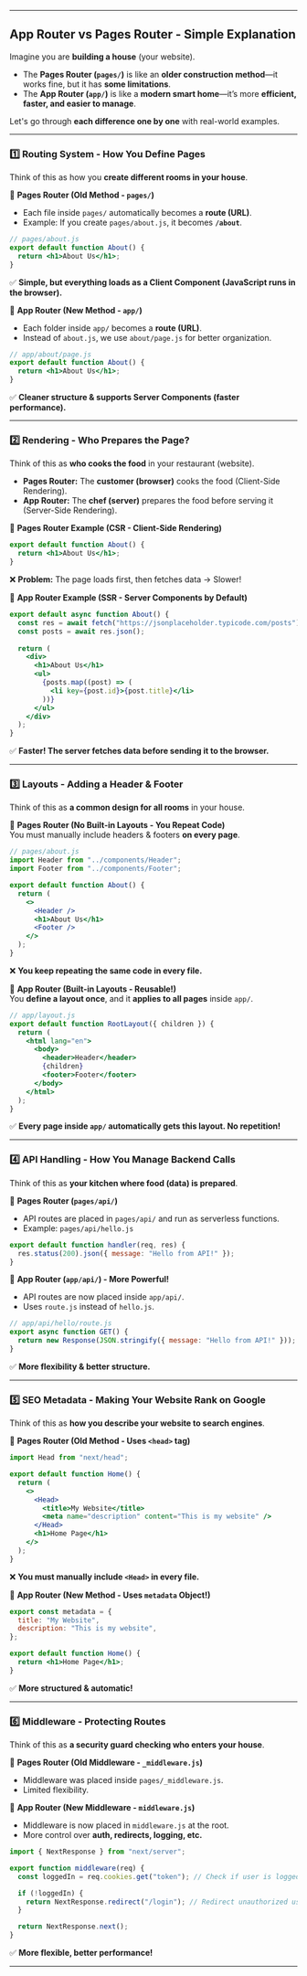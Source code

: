  
---

## **App Router vs Pages Router - Simple Explanation**  

Imagine you are **building a house** (your website).  

- The **Pages Router (`pages/`)** is like an **older construction method**—it works fine, but it has **some limitations**.  
- The **App Router (`app/`)** is like a **modern smart home**—it’s more **efficient, faster, and easier to manage**.  

Let's go through **each difference one by one** with real-world examples.  

---

### **1️⃣ Routing System - How You Define Pages**  
Think of this as how you **create different rooms in your house**.  

🔵 **Pages Router (Old Method - `pages/`)**  
- Each file inside `pages/` automatically becomes a **route (URL)**.  
- Example: If you create `pages/about.js`, it becomes **`/about`**.  

```jsx
// pages/about.js
export default function About() {
  return <h1>About Us</h1>;
}
```
✅ **Simple, but everything loads as a Client Component (JavaScript runs in the browser).**  

🔴 **App Router (New Method - `app/`)**  
- Each folder inside `app/` becomes a **route (URL)**.  
- Instead of `about.js`, we use `about/page.js` for better organization.  

```jsx
// app/about/page.js
export default function About() {
  return <h1>About Us</h1>;
}
```
✅ **Cleaner structure & supports Server Components (faster performance).**  

---

### **2️⃣ Rendering - Who Prepares the Page?**  
Think of this as **who cooks the food** in your restaurant (website).  

- **Pages Router:** The **customer (browser)** cooks the food (Client-Side Rendering).  
- **App Router:** The **chef (server)** prepares the food before serving it (Server-Side Rendering).  

🔵 **Pages Router Example (CSR - Client-Side Rendering)**  
```jsx
export default function About() {
  return <h1>About Us</h1>;
}
```
❌ **Problem:** The page loads first, then fetches data → Slower!  

🔴 **App Router Example (SSR - Server Components by Default)**  
```jsx
export default async function About() {
  const res = await fetch("https://jsonplaceholder.typicode.com/posts");
  const posts = await res.json();
  
  return (
    <div>
      <h1>About Us</h1>
      <ul>
        {posts.map((post) => (
          <li key={post.id}>{post.title}</li>
        ))}
      </ul>
    </div>
  );
}
```
✅ **Faster! The server fetches data before sending it to the browser.**  

---

### **3️⃣ Layouts - Adding a Header & Footer**  
Think of this as **a common design for all rooms** in your house.  

🔵 **Pages Router (No Built-in Layouts - You Repeat Code)**  
You must manually include headers & footers **on every page**.  

```jsx
// pages/about.js
import Header from "../components/Header";
import Footer from "../components/Footer";

export default function About() {
  return (
    <>
      <Header />
      <h1>About Us</h1>
      <Footer />
    </>
  );
}
```
❌ **You keep repeating the same code in every file.**  

🔴 **App Router (Built-in Layouts - Reusable!)**  
You **define a layout once**, and it **applies to all pages** inside `app/`.  

```jsx
// app/layout.js
export default function RootLayout({ children }) {
  return (
    <html lang="en">
      <body>
        <header>Header</header>
        {children}
        <footer>Footer</footer>
      </body>
    </html>
  );
}
```
✅ **Every page inside `app/` automatically gets this layout. No repetition!**  

---

### **4️⃣ API Handling - How You Manage Backend Calls**  
Think of this as **your kitchen where food (data) is prepared**.  

🔵 **Pages Router (`pages/api/`)**  
- API routes are placed in `pages/api/` and run as serverless functions.  
- Example: `pages/api/hello.js`  

```jsx
export default function handler(req, res) {
  res.status(200).json({ message: "Hello from API!" });
}
```

🔴 **App Router (`app/api/`) - More Powerful!**  
- API routes are now placed inside `app/api/`.  
- Uses `route.js` instead of `hello.js`.  

```jsx
// app/api/hello/route.js
export async function GET() {
  return new Response(JSON.stringify({ message: "Hello from API!" }));
}
```
✅ **More flexibility & better structure.**  

---

### **5️⃣ SEO Metadata - Making Your Website Rank on Google**  
Think of this as **how you describe your website to search engines**.  

🔵 **Pages Router (Old Method - Uses `<head>` tag)**  
```jsx
import Head from "next/head";

export default function Home() {
  return (
    <>
      <Head>
        <title>My Website</title>
        <meta name="description" content="This is my website" />
      </Head>
      <h1>Home Page</h1>
    </>
  );
}
```
❌ **You must manually include `<Head>` in every file.**  

🔴 **App Router (New Method - Uses `metadata` Object!)**  
```jsx
export const metadata = {
  title: "My Website",
  description: "This is my website",
};

export default function Home() {
  return <h1>Home Page</h1>;
}
```
✅ **More structured & automatic!**  

---

### **6️⃣ Middleware - Protecting Routes**  
Think of this as **a security guard checking who enters your house**.  

🔵 **Pages Router (Old Middleware - `_middleware.js`)**  
- Middleware was placed inside `pages/_middleware.js`.  
- Limited flexibility.  

🔴 **App Router (New Middleware - `middleware.js`)**  
- Middleware is now placed in `middleware.js` at the root.  
- More control over **auth, redirects, logging, etc.**  

```jsx
import { NextResponse } from "next/server";

export function middleware(req) {
  const loggedIn = req.cookies.get("token"); // Check if user is logged in

  if (!loggedIn) {
    return NextResponse.redirect("/login"); // Redirect unauthorized users
  }

  return NextResponse.next();
}
```
✅ **More flexible, better performance!**  

---

